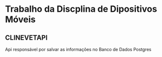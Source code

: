 # Trabalho da Discplina de Dipositivos Móveis
## CLINEVETAPI

Api responsável por salvar as informações no Banco de Dados Postgres

